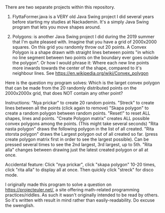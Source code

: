 There are two separate projects within this repository.
1. FlyttaFormer.java is a VERY old Java Swing project I did several years before starting my studies at Nackademin.
It's a simply Java Swing program that lets you move shapes around.

2. Polygons: is another Java Swing project I did during the 2019 summer that I'm quite pleased with.
Imagine that you have a grid of 2000x2000 squares. On this grid you randomly throw out 20 points.
A Convex Polygon is a shape drawn with straight lines between points 
"in which no line segment between two points on the boundary ever goes outside the polygon". 
Or how I would phrase it: Where each new line points more inwards towards the center of the shape, compared to it's neighbour lines.
See https://en.wikipedia.org/wiki/Convex_polygon

Here is the question my program solves:
Which is the larget convex polygon that can be made from the 20 randomly distributed points on the 2000x2000x grid, that does NOT contain any other point?

Instructions:
"Nya prickar" to create 20 random points.
"Streck" to create lines between all the points (click again to remove)
"Skapa polygon" to create a random polygon between random points.
"Reset!" to reset ALL shapes, lines and points.
"Create Polygon matrix" creates ALL possible convex polygons among the points. (This might take several seconds)
"Rita nasta polygon" draws the following polygon in the list of all created.
"Rita storsta polygon" draws the Largest polygon out of all created so far. (press create polygon matrix first in order to see the largest possible).
Can be pressed several times to see the 2nd largest, 3rd largest, up to 5th.
"Rita alla" changes between drawing just the latest created polygon or all at once. 

Accidental feature:
Click "nya prickar", click "skapa polygon" 10-20 times, click "rita alla" to display all at once. Then quickly click "streck" for disco mode.

I originally made this program to solve a question on https://projecteuler.net/, a site offering math-related programming practices/riddles.
As such it wasn't originally intended to be read by others. So it's written with result in mind rather than easily-readability. 
Do excuse the swenglish.

